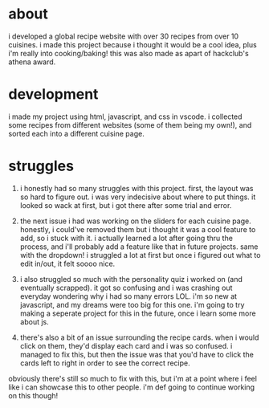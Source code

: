 # about
i developed a global recipe website with over 30 recipes from over 10 cuisines. i made this project because i thought it would be a cool idea, plus i'm really into cooking/baking! this was also made as apart of hackclub's athena award.

# development
i made my project using html, javascript, and css in vscode. i collected some recipes from different websites (some of them being my own!), and sorted each into a different cuisine page.

# struggles
1. i honestly had so many struggles with this project. first, the layout was so hard to figure out. i was very indecisive about where to put things. it looked so wack at first, but i got there after some trial and error.
   
2. the next issue i had was working on the sliders for each cuisine page. honestly, i could've removed them but i thought it was a cool feature to add, so i stuck with it. i actually learned a lot after going thru the process, and i'll probably add a feature like that in future projects. same with the dropdown! i struggled a lot at first but once i figured out what to edit in/out, it felt soooo nice.

3. i also struggled so much with the personality quiz i worked on (and eventually scrapped). it got so confusing and i was crashing out everyday wondering why i had so many errors LOL. i'm so new at javascript, and my dreams were too big for this one. i'm going to try making a seperate project for this in the future, once i learn some more about js.

4. there's also a bit of an issue surrounding the recipe cards. when i would click on them, they'd display each card and i was so confused. i managed to fix this, but then the issue was that you'd have to click the cards left to right in order to see the correct recipe.

obviously there's still so much to fix with this, but i'm at a point where i feel like i can showcase this to other people. i'm def going to continue working on this though!
